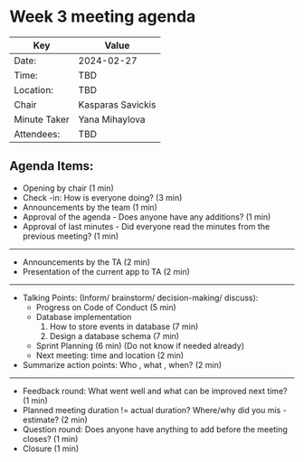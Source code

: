 # Week 3 meeting agenda

| Key          | Value             |
|--------------|-------------------|
| Date:        | 2024-02-27        |
| Time:        | TBD               |
| Location:    | TBD               |
| Chair        | Kasparas Savickis |
| Minute Taker | Yana Mihaylova    |
| Attendees:   | TBD               |


## Agenda Items:
- Opening by chair (1 min)
- Check -in: How is everyone doing? (3 min)
- Announcements by the team (1 min)
- Approval of the agenda - Does anyone have any additions? (1 min)
- Approval of last minutes - Did everyone read the minutes from the previous meeting? (1 min)
---
- Announcements by the TA (2 min)
- Presentation of the current app to TA (2 min)
---
- Talking Points: (Inform/ brainstorm/ decision-making/ discuss):
    - Progress on Code of Conduct (5 min)
    - Database implementation
        1. How to store events in database (7 min)
        2. Design a database schema (7 min)
    - Sprint Planning (6 min) (Do not know if needed already)
    - Next meeting: time and location (2 min)
- Summarize action points: Who , what , when? (2 min)
---
- Feedback round: What went well and what can be improved next time? (1 min)
- Planned meeting duration != actual duration? Where/why did you mis -estimate? (2 min)
- Question round: Does anyone have anything to add before the meeting closes? (1 min)
- Closure (1 min)
